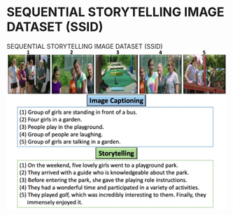 # SEQUENTIAL STORYTELLING IMAGE DATASET (SSID)
SEQUENTIAL STORYTELLING IMAGE DATASET (SSID)
![example story screen capture](assets/Image_Image.jpeg)
